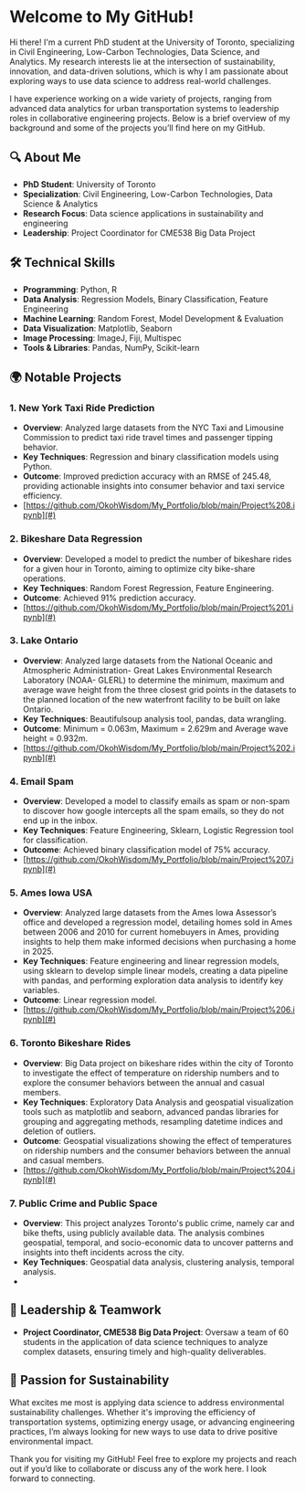 # Welcome to My GitHub!

Hi there! I'm a current PhD student at the University of Toronto, specializing in Civil Engineering, Low-Carbon Technologies, Data Science, and Analytics. My research interests lie at the intersection of sustainability, innovation, and data-driven solutions, which is why I am passionate about exploring ways to use data science to address real-world challenges.

I have experience working on a wide variety of projects, ranging from advanced data analytics for urban transportation systems to leadership roles in collaborative engineering projects. Below is a brief overview of my background and some of the projects you’ll find here on my GitHub.

## 🔍 About Me

- **PhD Student**: University of Toronto
- **Specialization**: Civil Engineering, Low-Carbon Technologies, Data Science & Analytics
- **Research Focus**: Data science applications in sustainability and engineering
- **Leadership**: Project Coordinator for CME538 Big Data Project

## 🛠️ Technical Skills

- **Programming**: Python, R
- **Data Analysis**: Regression Models, Binary Classification, Feature Engineering
- **Machine Learning**: Random Forest, Model Development & Evaluation
- **Data Visualization**: Matplotlib, Seaborn
- **Image Processing**: ImageJ, Fiji, Multispec
- **Tools & Libraries**: Pandas, NumPy, Scikit-learn

## 🌍 Notable Projects

### 1. **New York Taxi Ride Prediction**
   - **Overview**: Analyzed large datasets from the NYC Taxi and Limousine Commission to predict taxi ride travel times and passenger tipping behavior.
   - **Key Techniques**: Regression and binary classification models using Python.
   - **Outcome**: Improved prediction accuracy with an RMSE of 245.48, providing actionable insights into consumer behavior and taxi service efficiency.
   - [https://github.com/OkohWisdom/My_Portfolio/blob/main/Project%208.ipynb](#)

### 2. **Bikeshare Data Regression**
   - **Overview**: Developed a model to predict the number of bikeshare rides for a given hour in Toronto, aiming to optimize city bike-share operations.
   - **Key Techniques**: Random Forest Regression, Feature Engineering.
   - **Outcome**: Achieved 91% prediction accuracy.
   - [https://github.com/OkohWisdom/My_Portfolio/blob/main/Project%201.ipynb](#)
     
### 3. **Lake Ontario** 
   - **Overview**: Analyzed large datasets from the National Oceanic and Atmospheric Administration- Great Lakes Environmental Research Laboratory (NOAA- GLERL) to determine the minimum, maximum and average wave height from the three        closest grid points in the datasets to the planned location of the new waterfront facility to be built on lake Ontario.
   - **Key Techniques**: Beautifulsoup analysis tool, pandas, data wrangling.
   - **Outcome**: Minimum = 0.063m, Maximum = 2.629m and Average wave height = 0.932m.
   - [https://github.com/OkohWisdom/My_Portfolio/blob/main/Project%202.ipynb](#)
     
### 4. **Email Spam** 
   - **Overview**: Developed a model to classify emails as spam or non-spam to discover how google intercepts all the spam emails, so they do not end up in the inbox.
   - **Key Techniques**: Feature Engineering, Sklearn, Logistic Regression tool for classification. 
   - **Outcome**: Achieved binary classification model of 75% accuracy.
   - [https://github.com/OkohWisdom/My_Portfolio/blob/main/Project%207.ipynb](#)
     
### 5. **Ames Iowa USA**
   - **Overview**: Analyzed large datasets from the Ames Iowa Assessor’s office and developed a regression model, detailing homes sold in Ames between 2006 and 2010 for current homebuyers in Ames, providing insights to help them make         informed decisions when purchasing a home in 2025.
   - **Key Techniques**: Feature engineering and linear regression models, using sklearn to develop simple linear models, creating a data pipeline with pandas, and performing exploration data analysis to identify key variables.
   - **Outcome**: Linear regression model.
   - [https://github.com/OkohWisdom/My_Portfolio/blob/main/Project%206.ipynb](#)
     
### 6. **Toronto Bikeshare Rides** 
   - **Overview**: Big Data project on bikeshare rides within the city of Toronto to investigate the effect of temperature on ridership numbers and to explore the consumer behaviors between the annual and casual members.
   - **Key Techniques**: Exploratory Data Analysis and geospatial visualization tools such as matplotlib and seaborn, advanced pandas libraries for grouping and aggregating methods, resampling datetime indices and deletion of                outliers.
   - **Outcome**: Geospatial visualizations showing the effect of temperatures on ridership numbers and the consumer behaviors between the annual and casual members.
   - [https://github.com/OkohWisdom/My_Portfolio/blob/main/Project%204.ipynb](#)

### 7. **Public Crime and Public Space**
   - **Overview**: This project analyzes Toronto's public crime, namely car and bike thefts, using publicly available data. The analysis combines geospatial, temporal, and socio-economic data to uncover patterns and insights into            theft incidents across the city.
   - **Key Techniques**: Geospatial data analysis, clustering analysis, temporal analysis.
   - 

## 👥 Leadership & Teamwork

- **Project Coordinator, CME538 Big Data Project**: Oversaw a team of 60 students in the application of data science techniques to analyze complex datasets, ensuring timely and high-quality deliverables.

## 🌱 Passion for Sustainability

What excites me most is applying data science to address environmental sustainability challenges. Whether it's improving the efficiency of transportation systems, optimizing energy usage, or advancing engineering practices, I’m always looking for new ways to use data to drive positive environmental impact.

Thank you for visiting my GitHub! Feel free to explore my projects and reach out if you’d like to collaborate or discuss any of the work here. I look forward to connecting.
